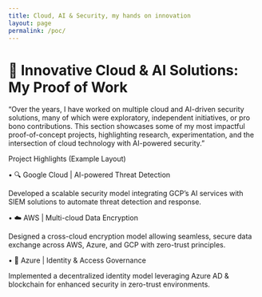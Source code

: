 ```yaml
---
title: Cloud, AI & Security, my hands on innovation
layout: page
permalink: /poc/
---
```

# 🚀 Innovative Cloud & AI Solutions: My Proof of Work 

 

“Over the years, I have worked on multiple cloud and AI-driven security solutions, many of which were exploratory, independent initiatives, or pro bono contributions. This section showcases some of my most impactful proof-of-concept projects, highlighting research, experimentation, and the intersection of cloud technology with AI-powered security.” 

 
 

Project Highlights (Example Layout) 

• 🔍 Google Cloud | AI-powered Threat Detection 

Developed a scalable security model integrating GCP’s AI services with SIEM solutions to automate threat detection and response. 

• ☁️ AWS | Multi-cloud Data Encryption 

Designed a cross-cloud encryption model allowing seamless, secure data exchange across AWS, Azure, and GCP with zero-trust principles. 

• 🔐 Azure | Identity & Access Governance 

Implemented a decentralized identity model leveraging Azure AD & blockchain for enhanced security in zero-trust environments. 

 
